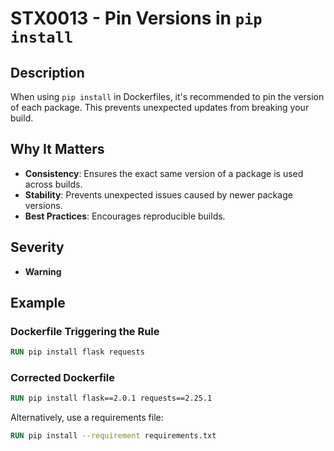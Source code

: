 # STX0013 - Pin Versions in `pip install`

## Description

When using `pip install` in Dockerfiles, it's recommended to pin the version of each package. This prevents unexpected updates from breaking your build.

## Why It Matters

- **Consistency**: Ensures the exact same version of a package is used across builds.
- **Stability**: Prevents unexpected issues caused by newer package versions.
- **Best Practices**: Encourages reproducible builds.

## Severity

- **Warning**

## Example

### Dockerfile Triggering the Rule

```dockerfile
RUN pip install flask requests
```

### Corrected Dockerfile

```dockerfile
RUN pip install flask==2.0.1 requests==2.25.1
```

Alternatively, use a requirements file:

```dockerfile
RUN pip install --requirement requirements.txt
```

